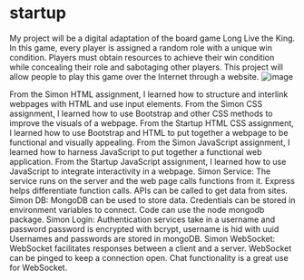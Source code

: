 # startup
My project will be a digital adaptation of the board game Long Live the King. In this game, every player is assigned a random role with a unique win condition. Players must obtain resources to achieve their win condition while concealing their role and sabotaging other players. This project will allow people to play this game over the Internet through a website.
![image](https://user-images.githubusercontent.com/123494773/215232400-bab1778a-ca8d-4f89-9f4f-7ccfd98f8199.png)

From the Simon HTML assignment, I learned how to structure and interlink webpages with HTML and use input elements.
From the Simon CSS assignment, I learned how to use Bootstrap and other CSS methods to improve the visuals of a webpage.
From the Startup HTML CSS assignment, I learned how to use Bootstrap and HTML to put together a webpage to be functional and visually appealing.
From the Simon JavaScript assignment, I learned how to harness JavaScript to put together a functional web application.
From the Startup JavaScript assignment, I learned how to use JavaScript to integrate interactivity in a webpage.
Simon Service:
    The service runs on the server and the web page calls functions from it.
    Express helps differentiate function calls.
    APIs can be called to get data from sites.
Simon DB:
    MongoDB can be used to store data.
    Credentials can be stored in environment variables to connect.
    Code can use the node mongodb package.
Simon Login:
    Authentication services take in a username and password
    password is encrypted with bcrypt, username is hid with uuid
    Usernames and passwords are stored in mongoDB.
Simon WebSocket:
    WebSocket facilitates responses between a client and a server.
    WebSocket can be pinged to keep a connection open.
    Chat functionality is a great use for WebSocket.